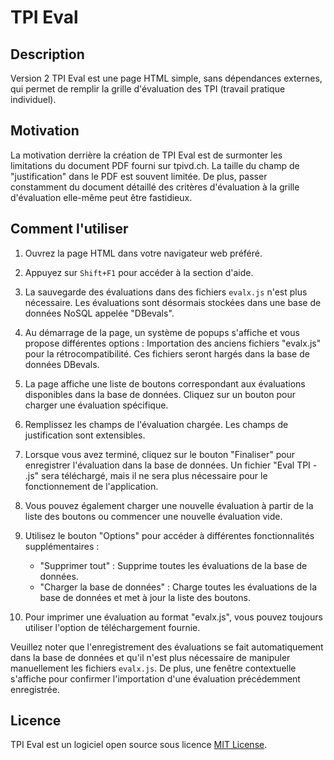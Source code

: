 # TPI Eval

## Description

Version 2 
TPI Eval est une page HTML simple, sans dépendances externes, qui permet de remplir la grille d'évaluation des TPI (travail pratique individuel).

## Motivation

La motivation derrière la création de TPI Eval est de surmonter les limitations du document PDF fourni sur tpivd.ch. La taille du champ de "justification" dans le PDF est souvent limitée. De plus, passer constamment du document détaillé des critères d'évaluation à la grille d'évaluation elle-même peut être fastidieux.

## Comment l'utiliser

1. Ouvrez la page HTML dans votre navigateur web préféré.
2. Appuyez sur `Shift+F1` pour accéder à la section d'aide.
3. La sauvegarde des évaluations dans des fichiers `evalx.js` n'est plus nécessaire. Les évaluations sont désormais stockées dans une base de données NoSQL appelée "DBevals".
4. Au démarrage de la page, un système de popups s'affiche et vous propose différentes options : Importation des anciens fichiers "evalx.js" pour la rétrocompatibilité. Ces fichiers seront hargés dans la base de données DBevals.
5. La page affiche une liste de boutons correspondant aux évaluations disponibles dans la base de données. Cliquez sur un bouton pour charger une évaluation spécifique.
6. Remplissez les champs de l'évaluation chargée. Les champs de justification sont extensibles.
7. Lorsque vous avez terminé, cliquez sur le bouton "Finaliser" pour enregistrer l'évaluation dans la base de données. Un fichier "Eval TPI - <candidat>.js" sera téléchargé, mais il ne sera plus nécessaire pour le fonctionnement de l'application.
8. Vous pouvez également charger une nouvelle évaluation à partir de la liste des boutons ou commencer une nouvelle évaluation vide.
9. Utilisez le bouton "Options" pour accéder à différentes fonctionnalités supplémentaires :
   - "Supprimer tout" : Supprime toutes les évaluations de la base de données.
   - "Charger la base de données" : Charge toutes les évaluations de la base de données et met à jour la liste des boutons.
  
10. Pour imprimer une évaluation au format "evalx.js", vous pouvez toujours utiliser l'option de téléchargement fournie.

Veuillez noter que l'enregistrement des évaluations se fait automatiquement dans la base de données et qu'il n'est plus nécessaire de manipuler manuellement les fichiers `evalx.js`. De plus, une fenêtre contextuelle s'affiche pour confirmer l'importation d'une évaluation précédemment enregistrée.

## Licence

TPI Eval est un logiciel open source sous licence [MIT License](https://opensource.org/licenses/MIT).
